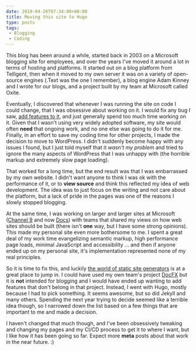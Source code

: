```yaml
---
date: 2019-04-26T07:34:00+08:00
title: Moving this site to Hugo
type: posts
tags:
 - Blogging
 - Coding
---
```

This blog has been around a while, started back in 2003 on a Microsoft blogging site for employees, and over the years I've moved it around a lot in terms of hosting and platforms. It started out on a blog platform from Telligent, then when it moved to my own server it was on a variety of open-source engines (.Text was the one I remember), a blog engine Adam Kinney and I wrote for our blogs, and a project built by my team at Microsoft called Oxite.

Eventually, I discovered that whenever I was running the site on code I could change, that I was obsessive about working on it. I would fix any bug I saw, [add features to it](../moved-my-text-blog-from-atom-0-3-to-atom-1-0/), and just generally spend too much time working on it. Given that I wasn't using very widely adopted software, my site would often **need** that ongoing work, and no one else was going to do it for me. Finally, in an effort to save my coding time for other projects, I made the decision to move to WordPress. I didn't suddenly become happy with any issues I found, but I just told myself that it _wasn't my problem_ and tried to ignore the many aspects of WordPress that I was unhappy with (the horrible markup and extremely slow page loading).

That worked for a long time, but the end result was that I was embarrassed by my own website. I didn't want anyone to think I was ok with the performance of it, or to **view source** and think this reflected my idea of web development. The idea was to just focus on the writing and not care about the platform, but a lack of pride in the pages was one of the reasons I slowly stopped blogging.

At the same time, I was working on larger and larger sites at Microsoft ([Channel 9](https://channel9.msdn.com) and now [Docs](https://docs.microsoft.com)) with teams that shared my views on how web sites should be built (there isn't **one** way, but I have some strong opinions). This made my personal site even more bothersome to me. I spent a great deal of my work time evangelizing semantic markup, high performance page loads, minimal JavaScript and accessibility ... and then if anyone ended up on my personal site, it's implementation represented none of my real principles.

So it is time to fix this, and luckily [the world of static site generators](https://www.staticgen.com/) is at a great place to jump in. I could have used my own team's project [DocFX](https://dotnet.github.io/docfx/) but it is **not** intended for blogging and I would have ended up wanting to add features that don't belong in that project. Instead, I went with Hugo, mostly because I had to pick something. It seems awesome, but so did Jekyll and many others. Spending the next year trying to decide seemed like a terrible idea though, so I narrowed down the list based on a few things that are important to me and made a decision.

I haven't changed that much though, and I've been obsessively tweaking and changing my pages and my CI/CD process to get it to where I want, but I like how it has been going so far. Expect more **meta** posts about that work in the near future. :)